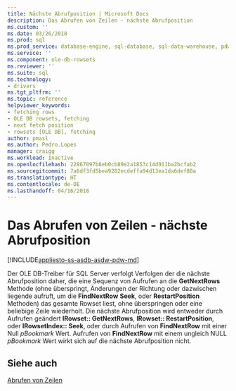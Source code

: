 ```yaml
---
title: Nächste Abrufposition | Microsoft Docs
description: Das Abrufen von Zeilen - nächste Abrufposition
ms.custom: ''
ms.date: 03/26/2018
ms.prod: sql
ms.prod_service: database-engine, sql-database, sql-data-warehouse, pdw
ms.service: ''
ms.component: ole-db-rowsets
ms.reviewer: ''
ms.suite: sql
ms.technology:
- drivers
ms.tgt_pltfrm: ''
ms.topic: reference
helpviewer_keywords:
- fetching rows
- OLE DB rowsets, fetching
- next fetch position
- rowsets [OLE DB], fetching
author: pmasl
ms.author: Pedro.Lopes
manager: craigg
ms.workload: Inactive
ms.openlocfilehash: 22867097b8eb0cb89e2a1853c14d911ba2bcfab2
ms.sourcegitcommit: 7a6df3fd5bea9282ecdeffa94d13ea1da6def80a
ms.translationtype: HT
ms.contentlocale: de-DE
ms.lasthandoff: 04/16/2018
---
```

# <a name="fetching-rows---next-fetch-position"></a>Das Abrufen von Zeilen - nächste Abrufposition
[!INCLUDE[appliesto-ss-asdb-asdw-pdw-md](../../../includes/appliesto-ss-asdb-asdw-pdw-md.md)]

  Der OLE DB-Treiber für SQL Server verfolgt Verfolgen der die nächste Abrufposition daher, die eine Sequenz von Aufrufen an die **GetNextRows** Methode (ohne überspringt, Änderungen der Richtung oder dazwischen liegende aufruft, um die **FindNextRow** **Seek**, oder **RestartPosition** Methoden) das gesamte Rowset liest, ohne überspringen oder eine beliebige Zeile wiederholt. Die nächste Abrufposition wird entweder durch Aufrufen geändert **IRowset:: GetNextRows**, **IRowset:: RestartPosition**, oder **IRowsetIndex:: Seek**, oder durch Aufrufen von **FindNextRow** mit einer Null *pBookmark* Wert. Aufrufen von **FindNextRow** mit einem ungleich NULL *pBookmark* Wert wirkt sich auf die nächste Abrufposition nicht.  
  
## <a name="see-also"></a>Siehe auch  
 [Abrufen von Zeilen](../../oledb/ole-db-rowsets/fetching-rows.md)  
  
  
